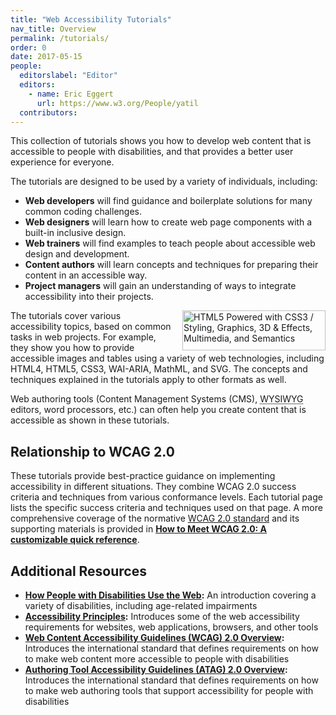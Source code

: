 ```yaml
---
title: "Web Accessibility Tutorials"
nav_title: Overview
permalink: /tutorials/
order: 0
date: 2017-05-15
people:
  editorslabel: "Editor"
  editors:
    - name: Eric Eggert
      url: https://www.w3.org/People/yatil
  contributors:
---
```


This collection of tutorials shows you how to develop web content that is accessible to people with disabilities, and that provides a better user experience for everyone.

The tutorials are designed to be used by a variety of individuals, including:

* **Web developers** will find guidance and boilerplate solutions for many common coding challenges.
* **Web designers** will learn how to create web page components with a built-in inclusive design.
* **Web trainers** will find examples to teach people about accessible web design and development.
* **Content authors** will learn concepts and techniques for preparing their content in an accessible way.
* **Project managers** will gain an understanding of ways to integrate accessibility into their projects.

<img src="https://www.w3.org/html/logo/badge/html5-badge-h-css3-graphics-multimedia-semantics.png" width="229" height="64" alt="HTML5 Powered with CSS3 / Styling, Graphics, 3D &amp; Effects, Multimedia, and Semantics" title="HTML5 Powered with CSS3 / Styling, Graphics, 3D &amp; Effects, Multimedia, and Semantics" style="float: right; margin-left: 1em;"> The tutorials cover various accessibility topics, based on common tasks in web projects. For example, they show you how to provide accessible images and tables using a variety of web technologies, including HTML4, HTML5, CSS3, WAI-ARIA, MathML, and SVG. The concepts and techniques explained in the tutorials apply to other formats as well.

Web authoring tools (Content Management Systems (CMS), <abbr title="What you see is what you get">WYSIWYG</abbr> editors, word processors, etc.) can often help you create content that is accessible as shown in these tutorials.

## Relationship to WCAG 2.0

These tutorials provide best-practice guidance on implementing accessibility in different situations. They combine WCAG 2.0 success criteria and techniques from various conformance levels. Each tutorial page lists the specific success criteria and techniques used on that page. A more comprehensive coverage of the normative  [WCAG 2.0 standard](https://www.w3.org/TR/WCAG20/) and its supporting materials is provided in **[How to Meet WCAG 2.0: A customizable quick reference](https://www.w3.org/WAI/WCAG20/quickref/)**.

## Additional Resources

* **[How People with Disabilities Use the Web](https://www.w3.org/WAI/intro/people-use-web/Overview):** An introduction covering a variety of disabilities, including age-related impairments
* **[Accessibility Principles](https://www.w3.org/WAI/intro/people-use-web/principles):** Introduces some of the web accessibility requirements for websites, web applications, browsers, and other tools
* **[Web Content Accessibility Guidelines (WCAG) 2.0 Overview](https://www.w3.org/WAI/intro/wcag):** Introduces the international standard that defines requirements on how to make web content more accessible to people with disabilities
* **[Authoring Tool Accessibility Guidelines (ATAG) 2.0 Overview](https://www.w3.org/WAI/intro/atag):** Introduces the international standard that defines requirements on how to make web authoring tools that support accessibility for people with disabilities